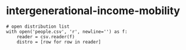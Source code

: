 # intergenerational-income-mobility

```rubi
# open distribution list
with open('people.csv', 'r', newline='') as f:
    reader = csv.reader(f)
    distro = [row for row in reader]
```

